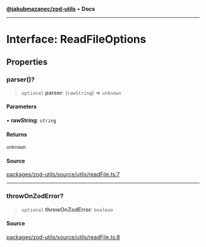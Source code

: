 [**@jakubmazanec/zod-utils**](../README.md) • **Docs**

---

# Interface: ReadFileOptions

## Properties

### parser()?

> `optional` **parser**: (`rawString`) => `unknown`

#### Parameters

• **rawString**: `string`

#### Returns

`unknown`

#### Source

[packages/zod-utils/source/utils/readFile.ts:7](https://github.com/jakubmazanec/js-tools/blob/4653f1571319b3537b5a901a19e171562b7727e5/packages/zod-utils/source/utils/readFile.ts#L7)

---

### throwOnZodError?

> `optional` **throwOnZodError**: `boolean`

#### Source

[packages/zod-utils/source/utils/readFile.ts:8](https://github.com/jakubmazanec/js-tools/blob/4653f1571319b3537b5a901a19e171562b7727e5/packages/zod-utils/source/utils/readFile.ts#L8)
